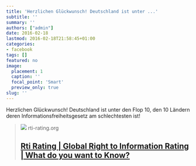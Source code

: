 ```yaml
---
title: 'Herzlichen Glückwunsch! Deutschland ist unter ...'
subtitle: ''
summary: ''
authors: ["admin"]
date: 2016-02-18
lastmod: 2016-02-18T21:58:45+01:00
categories:
- facebook
tags: []
featured: no
image:
  placement: 1
  caption: ''
  focal_point: 'Smart'
  preview_only: true
slug: ''
---
```

Herzlichen Glückwunsch! Deutschland ist unter den Flop 10, den 10 Ländern deren Informationsfreiheitsgesetz am schlechtesten ist!
> [![](https://www.rti-rating.org/wp-content/uploads/2018/07/access-info_logo1-e1423238554289-1.png)](http://www.rti-rating.org/)
> rti-rating.org
> ## [Rti Rating | Global Right to Information Rating | What do you want to Know?](http://www.rti-rating.org/)
>

